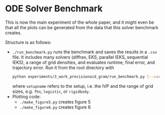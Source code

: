 # ODE Solver Benchmark

This is now the main experiment of the whole paper, and it might even be that all the plots can be generated from the data that this solver benchmark creates.

Structure is as follows:
- `./run_benchmark.py` runs the benchmark and saves the results in a `.csv` file.
  It includes many solvers (diffrax, EKS, parallel IEKS, sequential IEKS), a range of grid densities, and evaluates runtime, final error, and trajectory error.
  Run it from the root directory with
  ```sh
  python experiments/3_work_precisionaid_gram/run_benchmark.py [--save] [--gpu-nocheck] setupname
  ```
  where `setupname` refers to the setup, i.e. the IVP and the range of grid sizes, e.g. `fhn`, `logistic`, or `rigidbody`.
- Plotting code:
  - `./make_figure5.py` creates figure 5
  - `./make_figure6.py` creates figure 6
